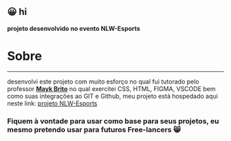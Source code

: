 ## :grinning: hi

**projeto desenvolvido no evento NLW-Esports**

# Sobre
---
desenvolvi este projeto com muito esforço no qual fui tutorado pelo professor [**Mayk Brito**](https://github.com/maykbrito)
no qual exercitei CSS, HTML, FIGMA, VSCODE bem como suas integrações ao GIT e Github, meu projeto está hospedado aqui neste link: [projeto NLW-Esports]()

### Fiquem à vontade para usar como base para seus projetos, eu mesmo pretendo usar para futuros Free-lancers :smile_cat:
